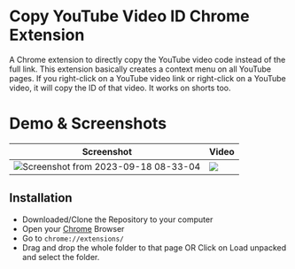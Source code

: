 # Copy YouTube Video ID Chrome Extension
A Chrome extension to directly copy the YouTube video code instead of the full link. This extension basically creates a context menu on all YouTube pages.
If you right-click on a YouTube video link or right-click on a YouTube video, it will copy the ID of that video. It works on shorts too. 

# Demo & Screenshots
| Screenshot   |  Video | 
|----------|-------------|
| ![Screenshot from 2023-09-18 08-33-04](https://github.com/prakhartiwari0/copyYTvideoId/assets/65062036/67c9f852-a842-4c14-bcf7-322b6cf75ccc) | <a href="https://youtu.be/qs8P9WWFYbw"><img src="https://github.com/prakhartiwari0/copyYTvideoId/assets/65062036/be951692-f49f-4e1a-bdde-d0f4b15aa044"></a> | 







## Installation
- Downloaded/Clone the Repository to your computer
- Open your [Chrome](https://youtu.be/qs8P9WWFYbw) Browser
- Go to `chrome://extensions/`
- Drag and drop the whole folder to that page OR Click on Load unpacked and select the folder.

